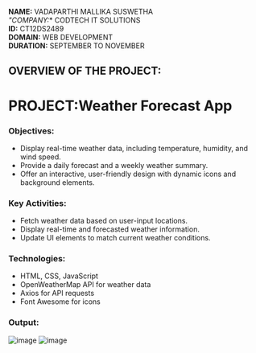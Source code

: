 **NAME:** VADAPARTHI MALLIKA SUSWETHA  
*"COMPANY:** CODTECH IT SOLUTIONS  
**ID:** CT12DS2489  
**DOMAIN:** WEB DEVELOPMENT  
**DURATION:** SEPTEMBER TO NOVEMBER  

## OVERVIEW OF THE PROJECT:
# PROJECT:Weather Forecast App
### Objectives:
* Display real-time weather data, including temperature, humidity, and wind speed.
* Provide a daily forecast and a weekly weather summary.
* Offer an interactive, user-friendly design with dynamic icons and background elements.
### Key Activities:
* Fetch weather data based on user-input locations.
* Display real-time and forecasted weather information.
* Update UI elements to match current weather conditions.
### Technologies:
* HTML, CSS, JavaScript
* OpenWeatherMap API for weather data
* Axios for API requests
* Font Awesome for icons
### Output:
![image](https://github.com/user-attachments/assets/fe55cbba-7cb4-4a5d-97f1-e77512cc36c0)
![image](https://github.com/user-attachments/assets/85d5da39-5451-4ac7-9987-a5cea01aeac1)


